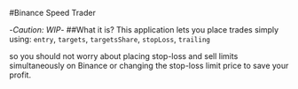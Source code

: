 #Binance Speed Trader

-_Caution: WIP_-
##What it is?
This application lets you place trades simply using:
`entry`, `targets`, `targetsShare`, `stopLoss`, `trailing`

so you should not worry about placing stop-loss and sell limits simultaneously on Binance or changing the stop-loss limit price to save your profit. 